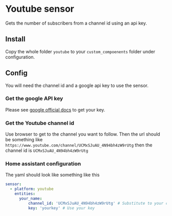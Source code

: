 # Youtube sensor
Gets the number of subscribers from a channel id using an api key.

## Install
Copy the whole folder `youtube` to your `custom_compoenents` folder under configuration.

## Config
You will need the channel id and a google api key to use the sensor.
### Get the google API key
Please see [google official docs](https://developers.google.com/youtube/v3/getting-started) to get your key. 
### Get the Youtube channel id
Use browser to get to the channel you want to follow. Then the url should be something like `https://www.youtube.com/channel/UCMxSJuAU_4N94bh4zW9rUtg` then the channel id is `UCMxSJuAU_4N94bh4zW9rUtg`

### Home assistant configuration
The yaml should look like something like this
```yaml
sensor:
  - platform: youtube
    entities:
      your_name:
          channel_id: 'UCMxSJuAU_4N94bh4zW9rUtg' # Substitute to your channel
          key: 'yourkey' # Use your key
```